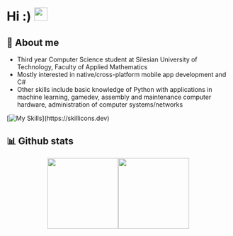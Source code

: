 # Hi :) <img src="https://raw.githubusercontent.com/MartinHeinz/MartinHeinz/master/wave.gif" width="30px">

## 📝 About me
- Third year Computer Science student at Silesian University of Technology, Faculty of Applied Mathematics
- Mostly interested in native/cross-platform mobile app development and C#
- Other skills include basic knowledge of Python with applications in machine learning, gamedev, assembly and maintenance computer hardware, administration of computer systems/networks

[![My Skills](https://skillicons.dev/icons?i=kotlin,androidstudio,cs,dotnet,visualstudio,py,sklearn,tensorflow,godot,html,css,wordpress,cpp,java,mysql,sqlite,git,github,githubactions,latex,md,)](https://skillicons.dev)

## 📊 Github stats 
<div style="display:flex;flex-direction:row;justify-content:center;">
    <img height="160"  src="https://github-readme-stats.vercel.app/api?username=Gamowy&show_icons=true&theme=dark&include_all_commits=true" style="margin: 0" />
  <img height="160"  src="https://github-readme-stats.vercel.app/api/top-langs/?username=Gamowy&theme=dark&size_weight=0.4&count_weight=1&hide=jupyter%20notebook,CMake&layout=compact" style="margin: 0" /> 
</div>
